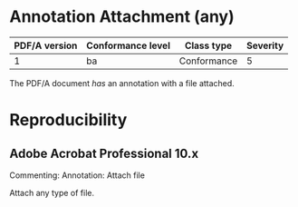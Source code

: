 # Annotation Attachment (any)

| PDF/A version | Conformance level | Class type  | Severity |
| ------------- | ----------------- | ----------  | -------- |
| 1             | ba                | Conformance | 5        |

The PDF/A document _has_ an annotation with a file attached.

# Reproducibility
## Adobe Acrobat Professional 10.x
Commenting: Annotation: Attach file

Attach any type of file.
